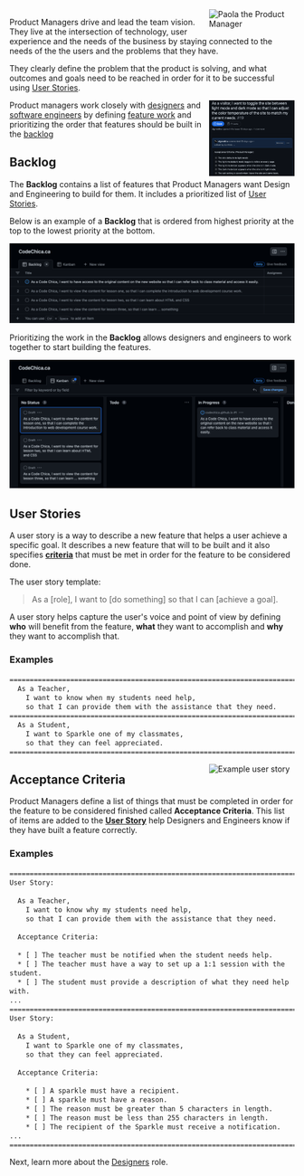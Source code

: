 <img src="/assets/images/paola-the-product-manager-slim.png" alt="Paola the Product Manager" style="width: 30%; float: right;" />

Product Managers drive and lead the team vision. They live at the
intersection of technology, user experience and the needs of the business by
staying connected to the needs of the the users and the problems that they have.

They clearly define the problem that the product is solving, and what outcomes
and goals need to be reached in order for it to be successful using
[User Stories][user-stories].

<img src="/assets/images/example-user-story.png" alt="Example user story" style="width: 30%; float: right;" />

Product managers work closely with [designers][designer] and
[software engineers][engineer] by defining [feature work][user-stories] and
prioritizing the order that features should be built in the
[backlog](./product-manager.html#backlog)


## Backlog

The __Backlog__ contains a list of features that Product Managers want Design and
Engineering to build for them. It includes a prioritized list of [User Stories][user-stories].

Below is an example of a __Backlog__ that is ordered from highest priority at the
top to the lowest priority at the bottom.

<img src="/assets/images/backlog.png" alt="The Product Backlog" />

Prioritizing the work in the __Backlog__ allows designers and engineers to work
together to start building the features.

<img src="/assets/images/kanban-board.png" alt="The Kanban Board" />

## User Stories

A user story is a way to describe a new feature that helps a user achieve a
specific goal. It describes a new feature that will to be built and
it also specifies [__criteria__](./product-manager.html#acceptance-criteria) that
must be met in order for the feature to be considered done.

The user story template:

> As a [role],
> I want to [do something]
> so that I can [achieve a goal].

A user story helps capture the user's voice and point of view by defining
__who__ will benefit from the feature, __what__ they want to accomplish and
__why__ they want to accomplish that.

### Examples

```plaintext
===============================================================================
  As a Teacher,
    I want to know when my students need help,
    so that I can provide them with the assistance that they need.
===============================================================================
  As a Student,
    I want to Sparkle one of my classmates,
    so that they can feel appreciated.
===============================================================================
```

<img src="/assets/images/user-stories.jpg" alt="Example user story" style="width: 30%; float: right;" />

## Acceptance Criteria

Product Managers define a list of things that must be completed in order for the
feature to be considered finished called __Acceptance Criteria__.
This list of items are added to the [__User Story__][user-stories] help Designers and Engineers
know if they have built a feature correctly.

### Examples

```plaintext
===============================================================================
User Story:

  As a Teacher,
    I want to know why my students need help,
    so that I can provide them with the assistance that they need.

  Acceptance Criteria:

  * [ ] The teacher must be notified when the student needs help.
  * [ ] The teacher must have a way to set up a 1:1 session with the student.
  * [ ] The student must provide a description of what they need help with.
...
===============================================================================
User Story:

  As a Student,
    I want to Sparkle one of my classmates,
    so that they can feel appreciated.

  Acceptance Criteria:

    * [ ] A sparkle must have a recipient.
    * [ ] A sparkle must have a reason.
    * [ ] The reason must be greater than 5 characters in length.
    * [ ] The reason must be less than 255 characters in length.
    * [ ] The recipient of the Sparkle must receive a notification.
...
===============================================================================
```

Next, learn more about the [Designers][designer] role.

[backlog]: ./product-manager.html#backlog
[criteria]: ./product-manager.html#acceptance-criteria
[designer]: ./designer.html
[engineer]: ./software-engineer.html
[issue]: https://github.com/CodeChica/SparkleHub-lite/issues/new
[user-stories]: ./product-manager.html#user-stories
